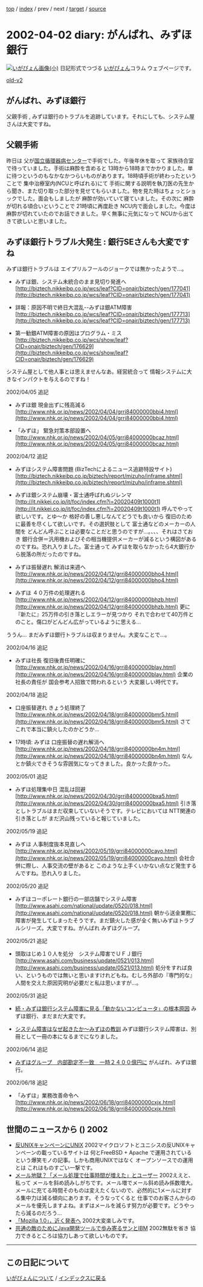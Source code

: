 [top](https://igapyon.github.io/diary/) 
 / [index](https://igapyon.github.io/diary/2002/index.html) 
 / prev 
 / next 
 / [target](https://igapyon.github.io/diary/2002/ig020402.html) 
 / [source](https://github.com/igapyon/diary/blob/gh-pages/2002/ig020402.html.src.md) 

2002-04-02 diary: がんばれ、みずほ銀行
=====================================================================================================
[![いがぴょん画像(小)](https://igapyon.github.io/diary/images/iga200306s.jpg "いがぴょん")](https://igapyon.github.io/diary/memo/memoigapyon.html) 日記形式でつづる [いがぴょん](https://igapyon.github.io/diary/memo/memoigapyon.html)コラム ウェブページです。

[old-v2](ig020402-orig.html)

## がんばれ、みずほ銀行

父親手術 , みずほ銀行のトラブルを追跡しています。それにしても、システム屋さんは大変ですね。


## 父親手術

昨日は 父が[国立循環器病センター](http://www.ncvc.go.jp/)で手術でした。午後年休を取って 家族待合室で待っていました。手術は麻酔を含めると 13時から18時までかかりました。単に待つというのもなかなかつらいものがあります。18時頃手術が終わったということで 集中治療室内(NCUと呼ばれる)にて 手術に関する説明を執刀医の先生から聞き、また切り取った部分を見せてもらいました。物を見た時はちょっとショックでした。面会もしましたが 麻酔が効いていて寝ていました。その次に 麻酔が切れる頃合いということで 21時頃に再度赴き NCU内で面会しました。今度は麻酔が切れていたのでお話できました。早く無事に元気になって
NCUから出てきて欲しいと思いました。

## みずほ銀行トラブル大発生 : 銀行SEさんも大変ですね

みずほ銀行トラブルは エイプリルフールのジョークでは無かったようで…。

* みずほ銀、システム未統合のまま見切り発進へ
  [http://biztech.nikkeibp.co.jp/wcs/leaf?CID=onair/biztech/gen/177041](http://biztech.nikkeibp.co.jp/wcs/leaf?CID=onair/biztech/gen/177041)
  
* 詳報：原因不明で終日大混乱--みずほ銀ATM障害
  [http://biztech.nikkeibp.co.jp/wcs/leaf?CID=onair/biztech/gen/177713](http://biztech.nikkeibp.co.jp/wcs/leaf?CID=onair/biztech/gen/177713)
  
* 第一勧銀ATM障害の原因はプログラム・ミス
  [http://biztech.nikkeibp.co.jp/wcs/show/leaf?CID=onair/biztech/gen/176629](http://biztech.nikkeibp.co.jp/wcs/show/leaf?CID=onair/biztech/gen/176629)

システム屋として他人事とは思えませんなあ。経営統合って 情報システムに大きなインパクトを与えるのですね！

2002/04/05 追記

* みずほ銀 現金出ずに残高減る
  [http://www.nhk.or.jp/news/2002/04/04/grri84000000bbi4.html](http://www.nhk.or.jp/news/2002/04/04/grri84000000bbi4.html)
  
* 「みずほ」 緊急対策本部設置へ
  [http://www.nhk.or.jp/news/2002/04/05/grri84000000bcaz.html](http://www.nhk.or.jp/news/2002/04/05/grri84000000bcaz.html)

2002/04/12 追記

* みずほシステム障害問題 (BizTechによるニュース追跡特設サイト)
  [http://biztech.nikkeibp.co.jp/biztech/report/mizuho/inframe.shtml](http://biztech.nikkeibp.co.jp/biztech/report/mizuho/inframe.shtml)
  
* みずほ銀システム崩壊・富士通呼ばれぬジレンマ
  [http://it.nikkei.co.jp/it/foc/index.cfm?i=20020409t1000t1](http://it.nikkei.co.jp/it/foc/index.cfm?i=20020409t1000t1)
  呼んでやって欲しいです。とゆ～か 格好の善し悪しなんてどうでも良いから 復旧のために最善を尽くして欲しいです。その選択肢として
  富士通などのメーカーの人間を どんどん呼ぶことは必要なことだと思うのですが…。、、、それはさておき
  銀行合併＝汎用機およびその相当機提供メーカーが減るという構図があるのですね。恐れ入りました。富士通って
  みずほを取らなかったら4大銀行から脱落の所だったのですね。
  
* みずほ振替遅れ 解消は来週へ
  [http://www.nhk.or.jp/news/2002/04/12/grri84000000bho4.html](http://www.nhk.or.jp/news/2002/04/12/grri84000000bho4.html)
  
* みずほ ４０万件の処理遅れる
  [http://www.nhk.or.jp/news/2002/04/12/grri84000000bhzb.html](http://www.nhk.or.jp/news/2002/04/12/grri84000000bhzb.html)
  更に 『新たに』25万件の引き落としエラーが見つかり それで合わせて40万件とのこと。傷口がどんどん広がっているように思える…

ううん… まだみずほ銀行トラブルは収まりません。大変なことで…。

2002/04/16 追記

* みずほ社長 復旧後責任明確に
  [http://www.nhk.or.jp/news/2002/04/16/grri84000000blay.html](http://www.nhk.or.jp/news/2002/04/16/grri84000000blay.html)
  企業の社長の責任が 国会参考人招致で問われるという 大変厳しい時代です。

2002/04/18 追記

* 口座振替遅れ きょう処理終了
  [http://www.nhk.or.jp/news/2002/04/18/grri84000000bmr5.html](http://www.nhk.or.jp/news/2002/04/18/grri84000000bmr5.html)
  さて これで本当に鎮火したのかどうか…
  
* 17時頃: みずほ 口座振替の遅れ解消へ
  [http://www.nhk.or.jp/news/2002/04/18/grri84000000bn4m.html](http://www.nhk.or.jp/news/2002/04/18/grri84000000bn4m.html)
  なんとか鎮火できそうな雰囲気になってきました。良かった良かった。

2002/05/01 追記

* みずほ処理集中日 混乱は回避
  [http://www.nhk.or.jp/news/2002/04/30/grri84000000bxa5.html](http://www.nhk.or.jp/news/2002/04/30/grri84000000bxa5.html)
  引き落としトラブルはまだ収束していないそうです。テレビにおいては NTT関連の引き落としが
  まだ沢山残っていると報じていました。

2002/05/19 追記

* みずほ 人事制度抜本見直しへ
  [http://www.nhk.or.jp/news/2002/05/19/grri84000000cayo.html](http://www.nhk.or.jp/news/2002/05/19/grri84000000cayo.html)
  会社合併に際し、人事交流の壁があると このような上手くいかない点など発生するんですね。恐れ入りました。

2002/05/20 追記

* みずほコーポレート銀行の一部店舗でシステム障害
  [http://www.asahi.com/national/update/0520/018.html](http://www.asahi.com/national/update/0520/018.html)
  朝から送金業務に障害が発生してしまったそうです。まだ鎮火した感が全く無いみずほトラブルシリーズ。大変ですね。がんばれ
  みずほグループ。

2002/05/21 追記

* 頭取はじめ１０人を処分　システム障害でＵＦＪ銀行
  [http://www.asahi.com/business/update/0521/013.html](http://www.asahi.com/business/update/0521/013.html)
  処分をすれば良い、というものでは無いと思いますけれどもね。むしろ外部の『専門的な』人間を交えた原因究明が必要だと私は思いますが…。

2002/05/31 追記

* [続・みずほ銀行システム障害に見る「動かないコンピュータ」の根本原因](http://itpro.nikkeibp.co.jp/free/ITPro/OPINION/20020529/2/)
  みずほ銀行、まだまだ大変です。
  
* [システム障害はなぜ起きたか～みずほの教訓](http://coin.nikkeibp.co.jp/coin/nc/mizuho/)
  みずほ銀行システム障害は、別冊として一冊の本になるまでになりました。

2002/06/14 追記

* [みずほグループ　内部勘定不一致　一時２４００億円に](http://www.asahi.com/business/update/0614/006.html)
  がんばれ、みずほ銀行。

2002/06/18 追記

* 「みずほ」業務改善命令へ
  [http://www.nhk.or.jp/news/2002/06/18/grri84000000cxjx.html](http://www.nhk.or.jp/news/2002/06/18/grri84000000cxjx.html)

## 世間のニュースから () 2002

* [反UNIXキャンペーンにUNIX](http://www.zdnet.co.jp/news/0204/02/b_0401_10.html)  2002マイクロソフトとユニシスの反UNIXキャンペーンの載っているサイトは 何とFreeBSD + Apache で運用されているという爆笑モノの記事。しかも商用UNIXではなく オープンソースでの運用とは これはものすごい一撃です。
* [メール地獄？「メール処理で仕事時間が増えた」とユーザー](http://www.atmarkit.co.jp/news/200203/28/emails.html)  2002ええと、私って メールを斜め読みしがちです。メール増でメール斜め読み係数増大。メールに充てる時間そのものは変えたくないので、必然的に1メールに対する集中力は減る傾向にあります。そうなってくると 仕事でのお客さんからのメールを優先しますよね。まずはメールを減らす努力が必要です。どうやったら減るのだろう…
* [「Mozilla 1.0」，近く発表へ](http://www.zdnet.co.jp/news/0203/30/b_0329_01.html)  2002大変楽しみです。
* [共通の敵のためにJava開発ツールで歩み寄るサンとIBM](http://www.zdnet.co.jp/enterprise/0203/28/02032804.html)  2002無駄を省き 協力できるところは協力しあって欲しいものです。

----------------------------------------------------------------------------------------------------

## この日記について
[いがぴょんについて](https://igapyon.github.io/diary/memo/memoigapyon.html) / [インデックスに戻る](https://igapyon.github.io/diary/idxall.html)
